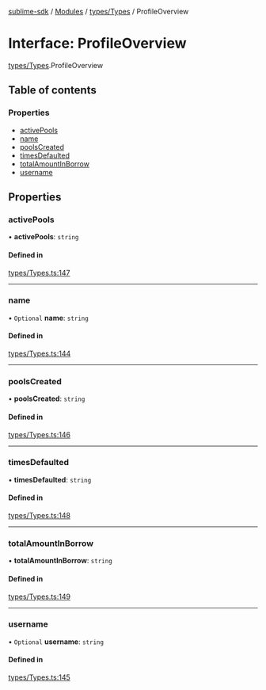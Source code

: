 [sublime-sdk](../README.md) / [Modules](../modules.md) / [types/Types](../modules/types_Types.md) / ProfileOverview

# Interface: ProfileOverview

[types/Types](../modules/types_Types.md).ProfileOverview

## Table of contents

### Properties

- [activePools](types_Types.ProfileOverview.md#activepools)
- [name](types_Types.ProfileOverview.md#name)
- [poolsCreated](types_Types.ProfileOverview.md#poolscreated)
- [timesDefaulted](types_Types.ProfileOverview.md#timesdefaulted)
- [totalAmountInBorrow](types_Types.ProfileOverview.md#totalamountinborrow)
- [username](types_Types.ProfileOverview.md#username)

## Properties

### activePools

• **activePools**: `string`

#### Defined in

[types/Types.ts:147](https://github.com/sublime-finance/sublime-sdk/blob/1501c54/src/types/Types.ts#L147)

___

### name

• `Optional` **name**: `string`

#### Defined in

[types/Types.ts:144](https://github.com/sublime-finance/sublime-sdk/blob/1501c54/src/types/Types.ts#L144)

___

### poolsCreated

• **poolsCreated**: `string`

#### Defined in

[types/Types.ts:146](https://github.com/sublime-finance/sublime-sdk/blob/1501c54/src/types/Types.ts#L146)

___

### timesDefaulted

• **timesDefaulted**: `string`

#### Defined in

[types/Types.ts:148](https://github.com/sublime-finance/sublime-sdk/blob/1501c54/src/types/Types.ts#L148)

___

### totalAmountInBorrow

• **totalAmountInBorrow**: `string`

#### Defined in

[types/Types.ts:149](https://github.com/sublime-finance/sublime-sdk/blob/1501c54/src/types/Types.ts#L149)

___

### username

• `Optional` **username**: `string`

#### Defined in

[types/Types.ts:145](https://github.com/sublime-finance/sublime-sdk/blob/1501c54/src/types/Types.ts#L145)
